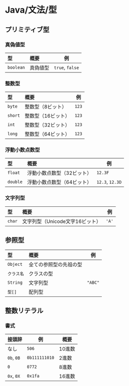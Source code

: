 # Java/文法/型

## プリミティブ型

### 真偽値型

| 型        | 概要     | 例              |
| :-------- | :------- | --------------- |
| `boolean` | 真偽値型 | `true`, `false` |

### 整数型

| 型      | 概要               | 例    |
| :------ | :----------------- | ----- |
| `byte`  | 整数型（8ビット）  | `123` |
| `short` | 整数型（16ビット） | `123` |
| `int`   | 整数型（32ビット） | `123` |
| `long`  | 整数型（64ビット） | `123` |

### 浮動小数点数型

| 型       | 概要                       | 例              |
| :------- | :------------------------- | --------------- |
| `float`  | 浮動小数点数型（32ビット） | `12.3F`         |
| `double` | 浮動小数点数型（64ビット） | `12.3`, `12.3D` |

### 文字列型

| 型     | 概要                            | 例    |
| :----- | :------------------------------ | ----- |
| `char` | 文字列型（Unicode文字16ビット） | `'A'` |

## 参照型

| 型         | 概要                   | 例      |
| :--------- | :--------------------- | ------- |
| `Object`   | 全ての参照型の先祖の型 |         |
| `クラス名` | クラスの型             |         |
| `String`   | 文字列型               | `"ABC"` |
| `型[]`     | 配列型                 |         |

## 整数リテラル

### 書式

| 接頭辞     | 例            | 概要   |
| ---------- | ------------- | ------ |
| なし       | `506`         | 10進数 |
| `0b`, `0B` | `0b111111010` | 2進数  |
| `0`        | `0772`        | 8進数  |
| `0x`, `0X` | `0x1fa`       | 16進数 |
